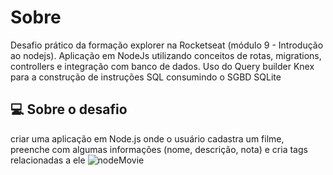 # Sobre
Desafio prático da formação explorer na Rocketseat (módulo 9 - Introdução ao nodejs). Aplicação em NodeJs utilizando conceitos de rotas, migrations, controllers e integração com banco de dados.
Uso do Query builder Knex para a construção de instruções SQL consumindo o SGBD SQLite 

## 💻 Sobre o desafio
criar uma aplicação em Node.js onde o usuário cadastra um filme, preenche com algumas informações (nome, descrição, nota) e cria tags relacionadas a ele
![nodeMovie](https://github.com/LeonardoSantos16/Desafio-node-movie-rocketseat/assets/87033299/dd492176-8f01-467b-a94f-f479e4d7bfe7)
